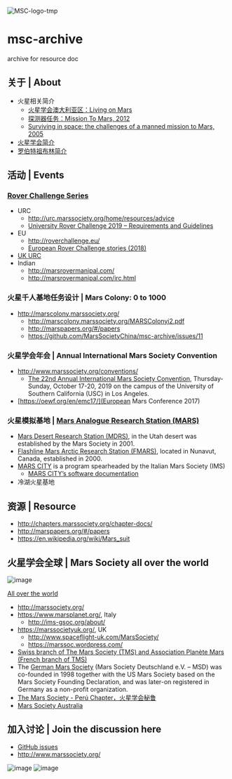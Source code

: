 ![MSC-logo-tmp](https://user-images.githubusercontent.com/1320252/54235664-b8192f00-454c-11e9-9df2-5fb154fb6c42.jpg)

# msc-archive
archive for resource doc

## 关于 | About

* 火星相关简介
  * [火星学会澳大利亚区：Living on Mars](https://marssociety.org.au/sites/default/files/library/Living_on_Mars.ppt)
  * [探测器任务：Mission To Mars, 2012](https://www.millermicro.com/MissionToMars.ppt)
  * [Surviving in space: the challenges of a manned mission to  Mars, 2005](http://personalpages.to.infn.it/~solano/WWW/spazio/)
* [火星学会简介](https://github.com/MarsSocietyChina/msc-archive/issues/9)
* [罗伯特祖布林简介](https://github.com/MarsSocietyChina/msc-archive/blob/master/%E7%BD%97%E4%BC%AF%E7%89%B9%C2%B7%E7%A5%96%E6%9F%8F%E6%9E%97%E5%8D%9A%E5%A3%AB-Dr.RobertZubrin-%E7%AE%80%E4%BB%8B.md)

## 活动 | Events

### [Rover Challenge Series](http://rcs.marssociety.org)

* URC
  * http://urc.marssociety.org/home/resources/advice
  * [University Rover Challenge 2019 – Requirements and Guidelines](https://7aec5dcb-a-3f6a8980-s-sites.googlegroups.com/a/marssociety.org/urc/files/University%20Rover%20Challenge%20Rules%202019.pdf?attachauth=ANoY7conR15HAcWNWiLdPu_LSrMiUbTGrhhHMCLkQo1PTx_7U1jWPRpIZfKzKwDMStd8IG6mqoOUlrQQDkqZKT-nXO8Ji4tADgLs3Eg96Ccbsp__A4US3MoQFuLKjyJWyRopoSAxSShFKvy95cvsOWklvMYu_QmofNghw0B9qb9vXrnIRfu_pfuQ66L2Z26THCsz234TuEV2JzLKJTPBXtSIhqRQ2cbSAEDYghCUjUKkSdFEJDBQkf-1efaZQS3uocW-1ETVbUIy&attredirects=0)
* EU
  * http://roverchallenge.eu/
  * [European Rover Challenge stories (2018)](https://www.youtube.com/watch?v=DwlhqijfDC4)
* [UK URC](https://marssoc.wordpress.com/ukurc/about-ukurc/)
* Indian
  * http://marsrovermanipal.com/
  * http://marsrovermanipal.com/irc.html

### 火星千人基地任务设计 | Mars Colony: 0 to 1000

* http://marscolony.marssociety.org/
  * http://marscolony.marssociety.org/MARSColonyi2.pdf
  * http://marspapers.org/#/papers
  * https://github.com/MarsSocietyChina/msc-archive/issues/11

### 火星学会年会 | Annual International Mars Society Convention

* http://www.marssociety.org/conventions/
  * [The 22nd Annual International Mars Society Convention](http://www.marssociety.org/conventions/2019/), Thursday-Sunday, October 17-20, 2019 on the campus of the University of Southern California (USC) in Los Angeles.
* [https://oewf.org/en/emc17/](European Mars Conference 2017)
  
### 火星模拟基地 | [Mars Analogue Research Station (MARS)](https://en.wikipedia.org/wiki/Mars_Analogue_Research_Station_Program)

* [Mars Desert Research Station (MDRS)](http://mdrs.marssociety.org/), in the Utah desert was established by the Mars Society in 2001.
* [Flashline Mars Arctic Research Station (FMARS)](http://fmars.marssociety.org/), located in Nunavut, Canada, established in 2000.
* [MARS CITY](https://www.mars-city.org/) is a program spearheaded by the Italian Mars Society (IMS)
  * [MARS CITY’s software documentation](https://marscity.readthedocs.io/en/latest/)
* 冷湖火星基地

## 资源 | Resource

* http://chapters.marssociety.org/chapter-docs/
* http://marspapers.org/#/papers
* https://en.wikipedia.org/wiki/Mars_suit

## 火星学会全球 | Mars Society all over the world

![image](https://user-images.githubusercontent.com/1320252/54231584-c0b93780-4543-11e9-8d09-ee64e0780236.png)

[All over the world](http://chapters.marssociety.org/)
* http://marssociety.org/
* https://www.marsplanet.org/, Italy
  * http://ims-gsoc.org/about/
* https://marssocietyuk.org/, UK
  * http://www.spaceflight-uk.com/MarsSociety/
  * https://marssoc.wordpress.com/
* [Swiss branch of The Mars Society (TMS) and Association Planète Mars (French branch of TMS)](https://www.planete-mars-suisse.space/en/)
* The [German Mars Society](https://www.marssociety.de/en/) (Mars Society Deutschland e.V. – MSD) was co-founded in 1998 together with the US Mars Society based on the Mars Society Founding Declaration, and was later-on registered  in Germany as a non-profit organization.
* [The Mars Society - Perú Chapter，火星学会秘鲁](http://peru.marssociety.org/)
* [Mars Society Australia](https://marssociety.org.au/)

## 加入讨论 | Join the discussion here
* [GitHub issues](https://github.com/MarsSocietyChina/msc-archive/issues/)
* http://www.marssociety.org/

![image](https://user-images.githubusercontent.com/1320252/51013779-4ef25b00-159f-11e9-8a84-129c039a5507.png)
![image](https://user-images.githubusercontent.com/1320252/51014364-36377480-15a2-11e9-9724-0ad7bb585856.png)

